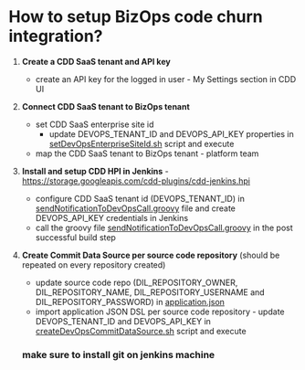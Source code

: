# How to setup BizOps code churn integration?
 
1. **Create a CDD SaaS tenant and API key**
   - create an API key for the logged in user - My Settings section in CDD UI

2. **Connect CDD SaaS tenant to BizOps tenant**
   - set CDD SaaS enterprise site id
     - update DEVOPS_TENANT_ID and DEVOPS_API_KEY properties in [setDevOpsEnterpriseSiteId.sh](https://github.com/rally1-rallydev/code-churn/blob/main/setDevOpsEnterpriseSiteId.sh) script and execute
   - map the CDD SaaS tenant to BizOps tenant - platform team

3. **Install and setup CDD HPI in Jenkins** - https://storage.googleapis.com/cdd-plugins/cdd-jenkins.hpi
   - configure CDD SaaS tenant id (DEVOPS_TENANT_ID) in [sendNotificationToDevOpsCall.groovy](https://github.com/rally1-rallydev/code-churn/blob/main/vars/sendNotificationToDevOpsCall.groovy) file and create DEVOPS_API_KEY credentials in Jenkins
   - call the groovy file [sendNotificationToDevOpsCall.groovy](https://github.com/rally1-rallydev/code-churn/blob/main/vars/sendNotificationToDevOpsCall.groovy) in the post successful build step

4. **Create Commit Data Source per source code repository** (should be repeated on every repository created)
   -  update source code repo (DIL_REPOSITORY_OWNER, DIL_REPOSITORY_NAME, DIL_REPOSITORY_USERNAME and DIL_REPOSITORY_PASSWORD) in [application.json](https://github.com/rally1-rallydev/code-churn/blob/main/application.json)
   - import application JSON DSL per source code repository - update DEVOPS_TENANT_ID and DEVOPS_API_KEY in [createDevOpsCommitDataSource.sh](https://github.com/rally1-rallydev/code-churn/blob/main/createDevOpsCommitDataSource.sh) script and execute
   
   
   ### make sure to install git on jenkins machine ###
